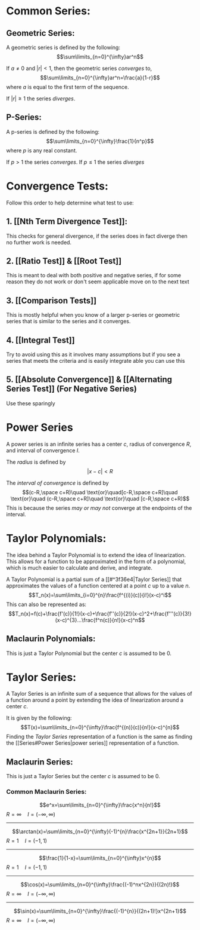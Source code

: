 # Common Series:

## Geometric Series:

A geometric series is defined by the following:$$\sum\limits_{n=0}^{\infty}ar^n$$

If $a\ne0$ and $|r|<1$, then the geometric series *converges* to, $$\sum\limits_{n=0}^{\infty}ar^n=\frac{a}{1-r}$$where $a$ is equal to the first term of the sequence.

If $|r|\ge1$ the series *diverges*.

## P-Series:

A p-series is defined by the following:$$\sum\limits_{n=0}^{\infty}\frac{1}{n^p}$$where $p$ is any real constant.

If $p>1$ the series *converges*.
If $p\le1$ the series *diverges* 


# Convergence Tests:

Follow this order to help determine what test to use:

## 1. [[Nth Term Divergence Test]]:
This checks for general divergence, if the series does in fact diverge then no further work is needed. 

## 2. [[Ratio Test]] & [[Root Test]]
This is meant to deal with both positive and negative series, if for some reason they do not work or don't seem applicable move on to the next text

## 3. [[Comparison Tests]]
This is mostly helpful when you know of a larger p-series or geometric series that is similar to the series and it converges.

## 4. [[Integral Test]]
Try to avoid using this as it involves many assumptions but if you see a series that meets the criteria and is easily integrate able you can use this

## 5. [[Absolute Convergence]] & [[Alternating Series Test]] (For Negative Series)
Use these sparingly

# Power Series

A power series is an infinite series has a center $c$, radius of convergence $R$, and interval of convergence $I$.

The *radius* is defined by $$\left|x-c\right|<R$$

The *interval of convergence* is defined by $$(c-R,\space c+R)\quad \text{or}\quad[c-R,\space c+R]\quad \text{or}\quad (c-R,\space c+R]\quad \text{or}\quad [c-R,\space c+R)$$
This is because the series *may or may not* converge at the endpoints of the interval.

# Taylor Polynomials:

The idea behind a Taylor Polynomial is to extend the idea of linearization. This allows for a function to be approximated in the form of a polynomial, which is much easier to calculate and derive, and integrate.

A Taylor Polynomial is a partial sum of a [[#^3f36e4|Taylor Series]] that approximates the values of a function centered at a point $c$ up to a value $n$. $$T_n(x)=\sum\limits_{i=0}^{n}\frac{f^{(i)}(c)}{i!}(x-c)^i$$
This can also be represented as: $$T_n(x)=f(c)+\frac{f'(c)}{1!}(x-c)+\frac{f''(c)}{2!}(x-c)^2+\frac{f'''(c)}{3!}(x-c)^{3}...\frac{f^n(c)}{n!}(x-c)^n$$
## Maclaurin Polynomials:

This is just a Taylor Polynomial but the center $c$ is assumed to be 0.


# Taylor Series:

A Taylor Series is an infinite sum of a sequence that allows for the values of a function around a point by extending the idea of linearization around a center $c$.

It is given by the following: $$T(x)=\sum\limits_{n=0}^{\infty}\frac{f^{(n)}(c)}{n!}(x-c)^{n}$$
Finding the *Taylor Series* representation of a function is the same as finding the [[Series#Power Series|power series]] representation of a function. 

## Maclaurin Series:

This is just a Taylor Series but the center $c$ is assumed to be 0.

### Common Maclaurin Series:

$$e^x=\sum\limits_{n=0}^{\infty}\frac{x^n}{n!}$$ $R=\infty \quad I=(-\infty,\infty)$
- - - 
$$\arctan(x)=\sum\limits_{n=0}^{\infty}(-1)^{n}\frac{x^{2n+1}}{2n+1}$$ $R=1\quad I=(-1,1)$
- - - 
$$\frac{1}{1-x}=\sum\limits_{n=0}^{\infty}x^{n}$$ $R=1\quad I=(-1,1)$
- - -
$$\cos(x)=\sum\limits_{n=0}^{\infty}\frac{(-1)^nx^{2n}}{(2n)!}$$ $R=\infty\quad I=(-\infty,\infty)$
- - - 
$$\sin(x)=\sum\limits_{n=0}^{\infty}\frac{(-1)^{n}}{(2n+1)!}x^{2n+1}$$ $R=\infty \quad I=(-\infty, \infty)$
	